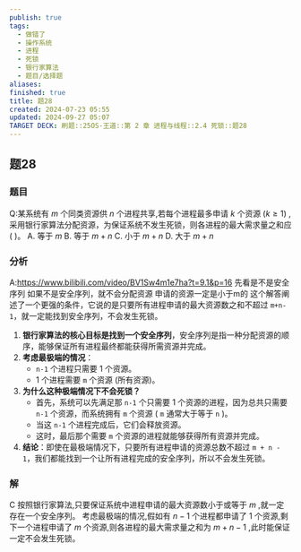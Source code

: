 ```yaml
---
publish: true
tags:
  - 做错了
  - 操作系统
  - 进程
  - 死锁
  - 银行家算法
  - 题目/选择题
aliases: 
finished: true
title: 题28
created: 2024-07-23 05:55
updated: 2024-09-27 05:07
TARGET DECK: 刷题::25OS-王道::第 2 章 进程与线程::2.4 死锁::题28
---
```

## 题28
### 题目
Q:某系统有 $m$ 个同类资源供 $n$ 个进程共享,若每个进程最多申请 $k$ 个资源 $( {k \geq 1})$ ,采用银行家算法分配资源，为保证系统不发生死锁，则各进程的最大需求量之和应 ( )。 
A. 等于 $m$ 
B. 等于 $m + n$ 
C. 小于 $m + n$ 
D. 大于 $m + n$
### 分析
A:https://www.bilibili.com/video/BV1Sw4m1e7ha?t=9.1&p=16
先看是不是安全序列
如果不是安全序列，就不会分配资源
申请的资源一定是小于m的
这个解答阐述了一个更强的条件，它说的是只要所有进程申请的最大资源数之和不超过 `m+n-1`，就一定能找到安全序列，不会发生死锁。
1. **银行家算法的核心目标是找到一个安全序列**，安全序列是指一种分配资源的顺序，能够保证所有进程最终都能获得所需资源并完成。
2. **考虑最极端的情况**：  
    - `n-1` 个进程只需要 1 个资源。 
    - 1 个进程需要 `m` 个资源 (所有资源)。
3. **为什么这种极端情况下不会死锁？**
    - 首先，系统可以先满足那 `n-1` 个只需要 1 个资源的进程，因为总共只需要 `n-1` 个资源，而系统拥有 `m` 个资源 ( `m` 通常大于等于 `n` )。
    - 当这 `n-1` 个进程完成后，它们会释放资源。
    - 这时，最后那个需要 `m` 个资源的进程就能够获得所有资源并完成。
4. **结论**：即使在最极端情况下，只要所有进程申请的资源总数不超过 `m + n - 1`，我们都能找到一个让所有进程完成的安全序列，所以不会发生死锁。
### 解
C
按照银行家算法,只要保证系统中进程申请的最大资源数小于或等于 $m$ ,就一定存在一个安全序列。
考虑最极端的情况,假如有 $n - 1$ 个进程都申请了 1 个资源,剩下一个进程申请了 $m$ 个资源,则各进程的最大需求量之和为 $m + n - 1$ ,此时能保证一定不会发生死锁。


 